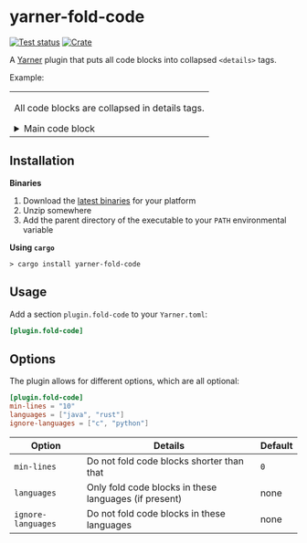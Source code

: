 # yarner-fold-code

[![Test status](https://github.com/mlange-42/yarner-fold-code/actions/workflows/tests.yml/badge.svg)](https://github.com/mlange-42/yarner-fold-code/actions/workflows/tests.yml)
[![Crate](https://img.shields.io/crates/v/yarner-fold-code.svg)](https://crates.io/crates/yarner-fold-code)

A [Yarner](https://github.com/mlange-42/yarner) plugin that puts all code blocks into collapsed `<details>` tags.

Example:

<table><tr><td>

All code blocks are collapsed in details tags.

<details><summary>Main code block</summary>

```rust
//- Main code block
fn main() {
    println!("Hello world!");
}
```
</details>
</td></tr></table>

## Installation

**Binaries**

1. Download the [latest binaries](https://github.com/mlange-42/yarner-fold-code/releases) for your platform
2. Unzip somewhere
3. Add the parent directory of the executable to your `PATH` environmental variable

**Using `cargo`**

```
> cargo install yarner-fold-code
```

## Usage

Add a section `plugin.fold-code` to your `Yarner.toml`:

```toml
[plugin.fold-code]
```

## Options

The plugin allows for different options, which are all optional:

```toml
[plugin.fold-code]
min-lines = "10"
languages = ["java", "rust"]
ignore-languages = ["c", "python"]
```

| Option             | Details                                               | Default |
|--------------------|-------------------------------------------------------|---------|
| `min-lines`        | Do not fold code blocks shorter than that             | `0`     |
| `languages`        | Only fold code blocks in these languages (if present) | none    |
| `ignore-languages` | Do not fold code blocks in these languages            | none    |
